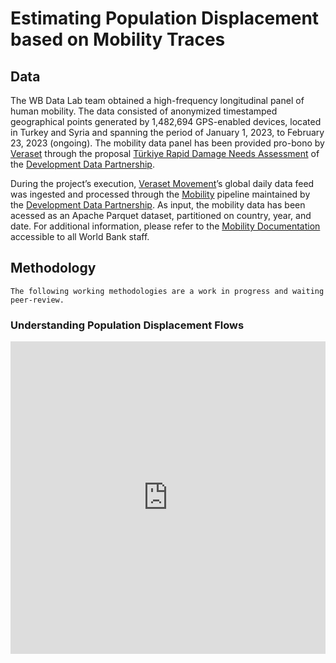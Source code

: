 # Estimating Population Displacement based on Mobility Traces

## Data

The WB Data Lab team obtained a high-frequency longitudinal panel of human mobility. The data consisted of anonymized timestamped geographical points generated by 1,482,694 GPS-enabled devices, located in Turkey and Syria and spanning the period of January 1, 2023, to February 23, 2023 (ongoing). The mobility data panel has been provided pro-bono by [Veraset](https://veraset.com) through the proposal [Türkiye Rapid Damage Needs Assessment](https://portal.datapartnership.org/readableproposal/427) of the [Development Data Partnership](https://datapartnership.org).

During the project’s execution, [Veraset Movement](https://www.veraset.com/products/movement/)’s global daily data feed was ingested and processed through the [Mobility](https://docs.datapartnership.org/collections/mobility/README.html) pipeline maintained by the [Development Data Partnership](https://datapartnership.org/). As input, the mobility data has been acessed as an Apache Parquet dataset, partitioned on country, year, and date. For additional information, please refer to the [Mobility Documentation](https://docs.datapartnership.org/collections/mobility/README.html) accessible to all World Bank staff.

## Methodology

```{caution}
The following working methodologies are a work in progress and waiting peer-review.
```

### Understanding Population Displacement Flows

<iframe width="100%" height="500px" src="https://studio.foursquare.com/public/55af1cba-9659-4f10-811b-f7f08dfe2ed8/embed" frameborder="0" allowfullscreen></iframe>
